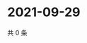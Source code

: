 # 2021-09-29

共 0 条

<!-- BEGIN -->
<!-- 最后更新时间 Wed Sep 29 2021 12:19:19 GMT+0800 (China Standard Time) -->

<!-- END -->
